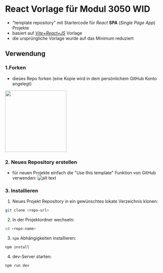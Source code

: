 # React Vorlage für Modul 3050 WID

- "template repository" mit Startercode für _React_ **SPA** (_Single Page App_) Projekte
- basiert auf [_Vite+React+JS_](https://vite.dev/guide/) Vorlage
- die ursprüngliche Vorlage wurde auf das Minimum reduziert

## Verwendung

### 1.Forken

- dieses Repo forken (eine Kopie wird in dem persönlichem GitHub Konto angelegt)

<img src="image.png" width=200/>

### 2. Neues Repository erstellen

- für neuen Projekte einfach die "Use this template" Funktion von GitHub verwenden:
  ![alt text](image-1.png)

### 3. Installieren

1. Neues Projekt Repository in ein gewünschtes lokate Verzeichnis klonen:

```sh
git clone <repo-url>
```

2. In der Projektordner wechseln:

```sh
cd <repo-name>
```

3. `npm` Abhängigkeiten installieren:

```sh
npm install
```

4. dev-Server starten:

```sh
npm run dev
```
